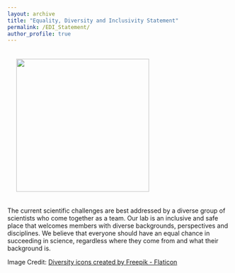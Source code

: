 ```yaml
---
layout: archive
title: "Equality, Diversity and Inclusivity Statement"
permalink: /EDI_Statement/
author_profile: true
---
```



<img align="centre" src="https://hanslmayr.github.io/images/EDI.png" width="300 px" style="padding: 20px">

The current scientific challenges are best addressed by a diverse group of scientists who come together as a team. Our lab is an inclusive and safe place that welcomes members with diverse backgrounds, perspectives and disciplines. We believe that everyone should have an equal chance in succeeding in science, regardless where they come from and what their background is. 

Image Credit: <a href="https://www.flaticon.com/free-icons/diversity" title="diversity icons">Diversity icons created by Freepik - Flaticon</a>
